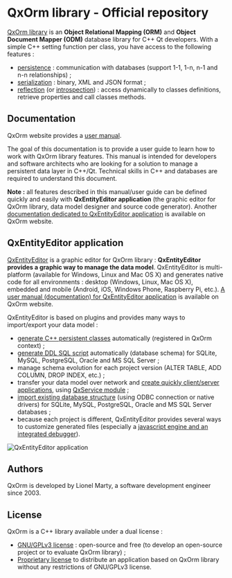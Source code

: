 # QxOrm library - Official repository
[QxOrm library](https://www.qxorm.com/) is an **Object Relational Mapping (ORM)** and **Object Document Mapper (ODM)** database library for C++ Qt developers. With a simple C++ setting function per class, you have access to the following features :
- [persistence](https://www.qxorm.com/qxorm_en/manual.html#manual_30) : communication with databases (support 1-1, 1-n, n-1 and n-n relationships) ;
- [serialization](https://www.qxorm.com/qxorm_en/manual.html#manual_60) : binary, XML and JSON format ;
- [reflection](https://www.qxorm.com/qxorm_en/manual.html#manual_70) (or [introspection](https://www.qxorm.com/qxorm_en/manual.html#manual_70)) : access dynamically to classes definitions, retrieve properties and call classes methods.

## Documentation
QxOrm website provides a [user manual](https://www.qxorm.com/qxorm_en/manual.html).

The goal of this documentation is to provide a user guide to learn how to work with QxOrm library features. This manual is intended for developers and software architects who are looking for a solution to manage a persistent data layer in C++/Qt. Technical skills in C++ and databases are required to understand this document.

**Note :** all features described in this manual/user guide can be defined quickly and easily with **QxEntityEditor application** (the graphic editor for QxOrm library, data model designer and source code generator). Another [documentation dedicated to QxEntityEditor application](https://www.qxorm.com/qxorm_en/manual_qxee.html) is available on QxOrm website.

## QxEntityEditor application
[QxEntityEditor](https://www.qxorm.com/qxorm_en/manual_qxee.html) is a graphic editor for QxOrm library : **QxEntityEditor provides a graphic way to manage the data model**.
QxEntityEditor is multi-platform (available for Windows, Linux and Mac OS X) and generates native code for all environments : desktop (Windows, Linux, Mac OS X), embedded and mobile (Android, iOS, Windows Phone, Raspberry Pi, etc.).
[A user manual (documentation) for QxEntityEditor application](https://www.qxorm.com/qxorm_en/manual_qxee.html) is available on QxOrm website.

QxEntityEditor is based on plugins and provides many ways to import/export your data model :
- [generate C++ persistent classes](https://www.qxorm.com/qxorm_en/manual_qxee.html#cpp_export_settings) automatically (registered in QxOrm context) ;
- [generate DDL SQL script](https://www.qxorm.com/qxorm_en/manual_qxee.html#ddl_export_settings) automatically (database schema) for SQLite, MySQL, PostgreSQL, Oracle and MS SQL Server ;
- manage schema evolution for each project version (ALTER TABLE, ADD COLUMN, DROP INDEX, etc.) ;
- transfer your data model over network and [create quickly client/server applications](https://www.qxorm.com/qxorm_en/manual_qxee.html#cpp_services_export_settings), using [QxService module](https://www.qxorm.com/doxygen/html/group___qx_service.html) ;
- [import existing database structure](https://www.qxorm.com/qxorm_en/manual_qxee.html#wnd_mysql_import) (using ODBC connection or native drivers) for SQLite, MySQL, PostgreSQL, Oracle and MS SQL Server databases ;
- because each project is different, QxEntityEditor provides several ways to customize generated files (especially a [javascript engine and an integrated debugger](https://www.qxorm.com/qxorm_en/manual_qxee.html#js_engine)).

![QxEntityEditor application](https://www.qxorm.com/qxentityeditor/resource/qxee_sample_small.png)

## Authors
QxOrm is developed by Lionel Marty, a software development engineer since 2003.

## License
QxOrm is a C++ library available under a dual license :
- [GNU/GPLv3 license](https://www.qxorm.com/qxorm_en/resource/license.gpl3.txt) : open-source and free (to develop an open-source project or to evaluate QxOrm library) ;
- [Proprietary license](https://www.qxorm.com/qxorm_en/download_details.php) to distribute an application based on QxOrm library without any restrictions of GNU/GPLv3 license.
